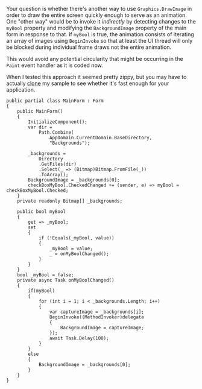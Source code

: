 Your question is whether there's another way to use `Graphics.DrawImage` in order to draw the entire screen quickly enough to serve as an animation. One "other way" would be to invoke it _indirectly_ by detecting changes to the `myBool` property and modifying the `BackgroundImage` property of the main form in response to that. If `myBool` is true, the animation consists of iterating an array of images using `BeginInvoke` so that at least the UI thread will only be blocked during individual frame draws not the entire animation.

This would avoid any potential circularity that might be occurring in the `Paint` event handler as it is coded now.

When I tested this approach it seemed pretty zippy, but you may have to actually [clone]() my sample to see whether it's fast enough for your application.

    public partial class MainForm : Form
    {
        public MainForm()
        {
            InitializeComponent();
            var dir = 
                Path.Combine(
                    AppDomain.CurrentDomain.BaseDirectory,
                    "Backgrounds");

            _backgrounds =
                Directory
                .GetFiles(dir)
                .Select(_ => (Bitmap)Bitmap.FromFile(_))
                .ToArray();
            BackgroundImage = _backgrounds[0];
            checkBoxMyBool.CheckedChanged += (sender, e) => myBool = checkBoxMyBool.Checked;
        }
        private readonly Bitmap[] _backgrounds;

        public bool myBool
        {
            get => _myBool;
            set
            {
                if (!Equals(_myBool, value))
                {
                    _myBool = value;
                    _ = onMyBoolChanged();
                }
            }
        }
        bool _myBool = false;
        private async Task onMyBoolChanged()
        {
            if(myBool)
            {
                for (int i = 1; i < _backgrounds.Length; i++)
                {
                    var captureImage = _backgrounds[i];
                    BeginInvoke((MethodInvoker)delegate 
                    {
                        BackgroundImage = captureImage;
                    });
                    await Task.Delay(100);
                }
            }
            else
            {
                BackgroundImage = _backgrounds[0];
            }
        }
    }